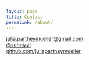 ```yaml
---
layout: page
title: Contact
permalink: /about/
---
```



<i class="fa fa-envelope"></i>  <a href="mailto:julia.partheymueller@gmail.com"> julia.partheymueller@gmail.com</a><br/>
<i class="fab fa-twitter"></i><a href="https://twitter.com/schnizzl"> @schnizzl</a><br/>
<i class="fa fa-github"></i>  <a href="https://github.com/juliapartheymueller">github.com/juliapartheymueller</a><br/>



